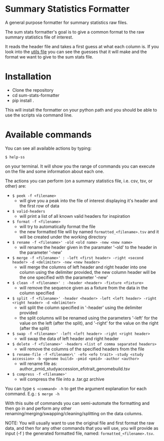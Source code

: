 # Summary Statistics Formatter

A general purpose formatter for summary statistics raw files.

The sum stats formatter's goal is to give a common format to the raw summary statistics file of interest.

It reads the header file and takes a first guess at what each column is. If you look into the [utils file]() you can see 
the guesses that it will make and the format we want to give to the sum stats file.

# Installation
- Clone the repository
- cd sum-stats-formatter
- pip install .

This will install the formatter on your python path and you should be able to use the scripts via command line.

# Available commands

You can see all available actions by typing:

`$ help-ss`

on your terminal. It will show you the range of commands you can execute on the file and some information about each one.

The actions you can perform (on a summary statistics file, i.e. csv, tsv, or other) are:

- `$ peek -f <filename>` 
   - will give you a peak into the file of interest displaying it's header and the first row of data
- `$ valid-headers` 
   -  will print a list of all known valid headers for inspiration
- `$ format -f <filename>` 
   - will try to automatically format the file
   - the new formatted file will by named `formatted_<filename>.tsv` and it will be created under the working directory
- `$ rename -f <filename>' -old <old name> -new <new name>` 
   - will rename the header given in the paramater '-old' to the header in the parameter '-new'
- `$ merge -f <filename>' : -left <first header> -right <second header> -d <delimiter> -new <new header>` 
   - will merge the columns of left header and right header into one column using the delimiter provided, 
   the new column header will be the one specified with the parameter '-new'
- `$ clean -f <filename>' : -header <header> -fixture <fixture>` 
   - will remove the sequence given as a fixture from the data in the column specified 
- `$ split -f <filename>' -header <header> -left <left header> -right <right header> -d <delimiter>` 
   - will split the column specified in '-header' using the delimiter provided
   - the split columns will be renamed using the parameters '-left' for the value on the left (after the split), 
   and '-right' for the value on the right (after the split)
- `$ swap -f <filename>' -left <left header> -right <right header>` 
   - will swap the data of left header and right header
- `$ delete -f <filename>' -headers <list of comma separated headers>`
   - will remove the columns of the specified headers from the file
- `$ rename-file -f <filename>\' -efo <efo trait> -study <study accession> -b <genome build> -pmid <pmid> -author <author>`
   - will rename file as: author_pmid_studyaccession_efotrait_genomebuild.tsv
- `$ compress -f <filename>'` 
   - will compress the file into a .tar.gz archive 
   
You can type `$ <command> -h` to get the argument explanation for each command. E.g.: `$ merge -h`

With this suite of commands you can semi-automate the formatting and then go in and perform any other 
renaming/merging/swapping/cleaning/splitting on the data columns.

NOTE: You will usually want to use the original file and first format the raw data, and then for any other commands that you will use,
you will provide as input (-f <filename>) the generated formatted file, named: `formatted_<filename>.tsv`.
   
